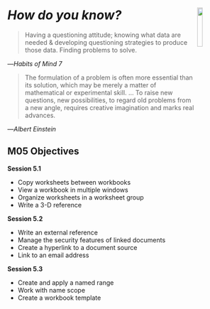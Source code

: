 # _How do you know?_ <img align="right" src="../images/habits/questioning_and_posing_problems.jpg" width="15%" height="15%" />

> Having a questioning attitude; knowing what data are needed & developing questioning strategies to produce those data. Finding problems to solve.

—_Habits of Mind 7_

> The formulation of a problem is often more essential than its solution, which may be merely a matter of mathematical or experimental skill. … To raise new questions, new possibilities, to regard old problems from a new angle, requires creative imagination and marks real advances.

—_Albert Einstein_


## M05 Objectives

**Session 5.1**

*   Copy worksheets between workbooks
*   View a workbook in multiple windows
*   Organize worksheets in a worksheet group
*   Write a 3-D reference

**Session 5.2**
*   Write an external reference
*   Manage the security features of linked documents
*   Create a hyperlink to a document source
*   Link to an email address

**Session 5.3**
*   Create and apply a named range
*   Work with name scope
*   Create a workbook template
